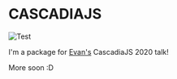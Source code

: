 # CASCADIAJS

![Test](https://github.com/evantahler/cascadiajs/workflows/Test/badge.svg)

I'm a package for [Evan's](https://www.evantahler.com) CascadiaJS 2020 talk!

More soon :D

